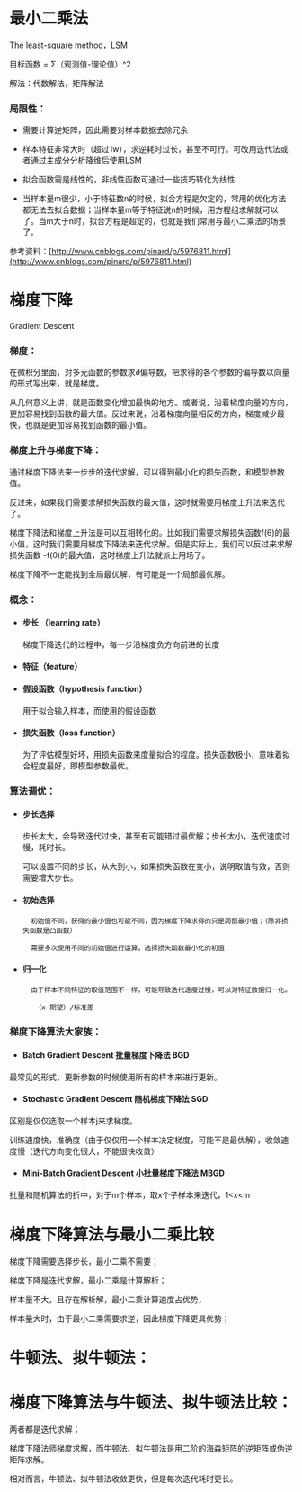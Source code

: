 # 最小二乘法

The least-square method，LSM

目标函数 = Σ（观测值-理论值）^2

解法：代数解法，矩阵解法

### 局限性：

* 需要计算逆矩阵，因此需要对样本数据去除冗余
* 样本特征非常大时（超过1w），求逆耗时过长，甚至不可行。可改用迭代法或者通过主成分分析降维后使用LSM

* 拟合函数需是线性的，非线性函数可通过一些技巧转化为线性

* 当样本量m很少，小于特征数n的时候，拟合方程是欠定的，常用的优化方法都无法去拟合数据；当样本量m等于特征说n的时候，用方程组求解就可以了。当m大于n时，拟合方程是超定的，也就是我们常用与最小二乘法的场景了。

$$$$参考资料：[http://www.cnblogs.com/pinard/p/5976811.html](http://www.cnblogs.com/pinard/p/5976811.html)

# 

# 梯度下降

Gradient Descent

### 梯度：

在微积分里面，对多元函数的参数求∂偏导数，把求得的各个参数的偏导数以向量的形式写出来，就是梯度。

从几何意义上讲，就是函数变化增加最快的地方。或者说，沿着梯度向量的方向，更加容易找到函数的最大值。反过来说，沿着梯度向量相反的方向，梯度减少最快，也就是更加容易找到函数的最小值。

### 梯度上升与梯度下降：

通过梯度下降法来一步步的迭代求解，可以得到最小化的损失函数，和模型参数值。

反过来，如果我们需要求解损失函数的最大值，这时就需要用梯度上升法来迭代了。

梯度下降法和梯度上升法是可以互相转化的。比如我们需要求解损失函数f\(θ\)的最小值，这时我们需要用梯度下降法来迭代求解。但是实际上，我们可以反过来求解损失函数 -f\(θ\)的最大值，这时梯度上升法就派上用场了。

梯度下降不一定能找到全局最优解，有可能是一个局部最优解。

### 概念：

* #### 步长 （learning rate）

  梯度下降迭代的过程中，每一步沿梯度负方向前进的长度

* #### 特征（feature）
* #### 假设函数（hypothesis function）

  用于拟合输入样本，而使用的假设函数

* #### 损失函数（loss function）

  为了评估模型好坏，用损失函数来度量拟合的程度。损失函数极小，意味着拟合程度最好，即模型参数最优。

### 算法调优：

* #### 步长选择

  步长太大，会导致迭代过快，甚至有可能错过最优解；步长太小，迭代速度过慢，耗时长。

  可以设置不同的步长，从大到小，如果损失函数在变小，说明取值有效，否则需要增大步长。

* #### 初始选择

  ```
    初始值不同，获得的最小值也可能不同，因为梯度下降求得的只是局部最小值；（除非损失函数是凸函数）

    需要多次使用不同的初始值进行运算，选择损失函数最小化的初值
  ```
* #### 归一化

  ```
    由于样本不同特征的取值范围不一样，可能导致迭代速度过慢，可以对特征数据归一化。

     （x-期望）/标准差
  ```

### 梯度下降算法大家族：

* #### Batch Gradient Descent 批量梯度下降法 BGD

最常见的形式，更新参数的时候使用所有的样本来进行更新。

* #### Stochastic Gradient Descent 随机梯度下降法 SGD

区别是仅仅选取一个样本j来求梯度。

训练速度快，准确度（由于仅仅用一个样本决定梯度，可能不是最优解），收敛速度慢（迭代方向变化很大，不能很快收敛）

* #### Mini-Batch Gradient Descent 小批量梯度下降法 MBGD

批量和随机算法的折中，对于m个样本，取x个子样本来迭代，1&lt;x&lt;m

# 梯度下降算法与最小二乘比较

梯度下降需要选择步长，最小二乘不需要；

梯度下降是迭代求解，最小二乘是计算解析；

样本量不大，且存在解析解，最小二乘计算速度占优势，

样本量大时，由于最小二乘需要求逆，因此梯度下降更具优势；

# 

# 牛顿法、拟牛顿法：

# 

# 梯度下降算法与牛顿法、拟牛顿法比较：

两者都是迭代求解；

梯度下降法师梯度求解，而牛顿法、拟牛顿法是用二阶的海森矩阵的逆矩阵或伪逆矩阵求解。

相对而言，牛顿法、拟牛顿法收敛更快，但是每次迭代耗时更长。

